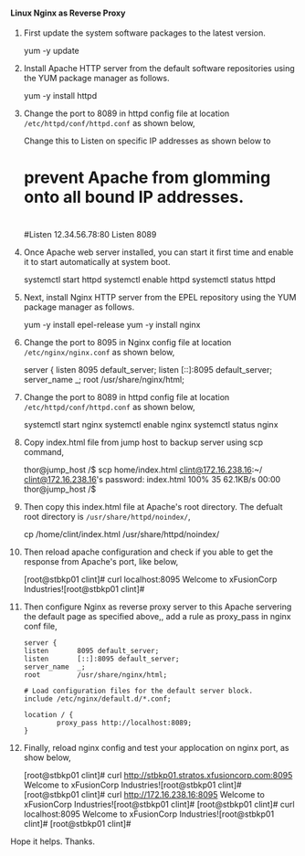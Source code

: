 ####  Linux Nginx as Reverse Proxy 

1. First update the system software packages to the latest version.

    yum -y update

2. Install Apache HTTP server from the default software repositories using the YUM package manager as follows.

    yum -y install httpd

3. Change the port to 8089 in httpd config file at location `/etc/httpd/conf/httpd.conf` as shown below,

    Change this to Listen on specific IP addresses as shown below to
    # prevent Apache from glomming onto all bound IP addresses.
    #
    #Listen 12.34.56.78:80
    Listen 8089

4. Once Apache web server installed, you can start it first time and enable it to start automatically at system boot.

    systemctl start httpd
    systemctl enable httpd
    systemctl status httpd

5. Next, install Nginx HTTP server from the EPEL repository using the YUM package manager as follows.

    yum -y install epel-release
    yum -y install nginx

6. Change the port to 8095 in Nginx config file at location `/etc/nginx/nginx.conf` as shown below,

    server {
    listen       8095 default_server;
    listen       [::]:8095 default_server;
    server_name  _;
    root         /usr/share/nginx/html;

7. Change the port to 8089 in httpd config file at location `/etc/httpd/conf/httpd.conf` as shown below,

    systemctl start nginx
    systemctl enable nginx
    systemctl status nginx

8. Copy index.html file from jump host to backup server using scp command,

    thor@jump_host /$ scp home/index.html clint@172.16.238.16:~/
    clint@172.16.238.16's password:
    index.html                                                      100%   35    62.1KB/s   00:00
    thor@jump_host /$

9. Then copy this index.html file at Apache's root directory. The defualt root directory is `/usr/share/httpd/noindex/`, 

    cp /home/clint/index.html /usr/share/httpd/noindex/

10. Then reload apache configuration and check if you able to get the response from Apache's port, like below,

    [root@stbkp01 clint]# curl localhost:8095
    Welcome to  xFusionCorp Industries![root@stbkp01 clint]#

11. Then configure Nginx as reverse proxy server to this Apache servering the default page as specified above,, add a rule as proxy_pass in nginx conf file,

        server {
        listen       8095 default_server;
        listen       [::]:8095 default_server;
        server_name  _;
        root         /usr/share/nginx/html;

        # Load configuration files for the default server block.
        include /etc/nginx/default.d/*.conf;

        location / {
                proxy_pass http://localhost:8089;
        }

12. Finally, reload nginx config and test your applocation on nginx port, as show below,

    [root@stbkp01 clint]# curl http://stbkp01.stratos.xfusioncorp.com:8095
    Welcome to  xFusionCorp Industries![root@stbkp01 clint]#
    [root@stbkp01 clint]# curl http://172.16.238.16:8095
    Welcome to  xFusionCorp Industries![root@stbkp01 clint]#
    [root@stbkp01 clint]# curl localhost:8095
    Welcome to  xFusionCorp Industries![root@stbkp01 clint]#
    [root@stbkp01 clint]#

Hope it helps. Thanks.